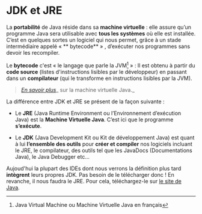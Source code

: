 # JDK et JRE

La **portabilité** de Java réside dans sa **machine virtuelle** : elle assure qu’un programme Java sera utilisable avec **tous les systèmes** où elle est installée. C’est en quelques sortes un logiciel qui nous permet, grâce à un stade intermédiaire appelé « ** bytecode** » , d’exécuter nos programmes sans devoir les recompiler.

Le **bytecode** c'est « le langage que parle la JVM[^1] » : Il est obtenu à partir du **code source** \(listes d'instructions lisibles par le développeur\) en passant dans un **compilateur** \(qui le transforme en instructions lisibles par la JVM\).

> [_En savoir plus_](/jvm/jvm.md)_ sur la machine virtuelle Java._

La différence entre JDK et JRE se présent de la façon suivante :
- Le **JRE** (Java Runtime Environment ou l’Environnement d’exécution Java) est la **Machine Virtuelle Java**. C’est ici que le programme **s’exécute**. 

- Le **JDK** (Java Development Kit ou Kit de développement Java) est quant à lui **l’ensemble des outils** pour **créer et compiler** nos logiciels incluant le JRE, le compilateur, des outils tel que les JavaDocs (Documentations Java), le Java Debugger etc…

Aujoud'hui la plupart des IDEs dont nous verrons la définition plus tard **intègrent** leurs propres JDK. Pas besoin de le télécharger donc ! En revanche, il nous faudra le JRE. 
Pour cela, téléchargez-le sur [le site de Java](https://www.java.com).

[^1]: Java Virtual Machine ou Machine Virtuelle Java en français


